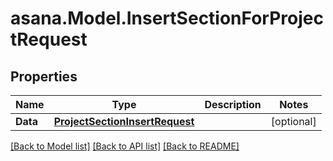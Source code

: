 
# asana.Model.InsertSectionForProjectRequest

## Properties

Name | Type | Description | Notes
------------ | ------------- | ------------- | -------------
**Data** | [**ProjectSectionInsertRequest**](ProjectSectionInsertRequest.md) |  | [optional] 

[[Back to Model list]](../README.md#documentation-for-models)
[[Back to API list]](../README.md#documentation-for-api-endpoints)
[[Back to README]](../README.md)

